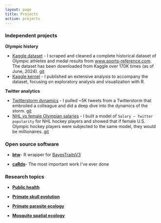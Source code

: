 ```yaml
---
layout: page
title: Projects
active: projects
---
```


### Independent projects

**Olympic history**

- [Kaggle dataset](https://www.kaggle.com/heesoo37/120-years-of-olympic-history-athletes-and-results) - I scraped and cleaned a complete historical dataset of Olympic athletes and medal results from www.sports-reference.com. The dataset has been downloaded from Kaggle over 170K times (as of June, 2024). [git](https://github.com/rgriff23/Olympic_history)
- [Kaggle kernel](https://www.kaggle.com/heesoo37/olympic-history-data-a-thorough-analysis) - I published an extensive analysis to accompany the dataset, focusing on exploratory analysis and visualization with R.

**Twitter analytics**

- [Twitterstorm dynamics](https://rgriff23.github.io/2017/06/29/Katie-Hinde-Twitterstorm.html) - I pulled ~5K tweets from a Twitterstorm that embroiled a colleague and did a deep dive into the dynamics of the storm. [git](https://github.com/rgriff23/Katie_Hinde_Twitter_storm_text_analysis)
- [NHL vs female Olympian salaries](http://www.randigriffin.com/2017/05/01/USWNT-NHL-Twitter-popularity.html) - I built a model of `Salary ~ Twitter popularity` for NHL hockey players and showed that if female U.S. Olympic hockey players were subjected to the same model, they would be millionaires. [git](https://github.com/rgriff23/NHL_on_twitter)

### Open source software

- [**btw**](/projects/btw)- R wrapper for <a target="_blank" href="http://www.evolution.rdg.ac.uk/BayesTraits.html">BayesTraitsV3</a>

- [**caRds**](/projects/caRds)- The most important work I've ever done

### Research topics

- [**Public health**](/projects/public_health)

- [**Primate skull evolution**](/projects/skull)

- [**Primate parasite ecology**](/projects/gelada)

- [**Mosquito spatial ecology**](/projects/mosquito)
